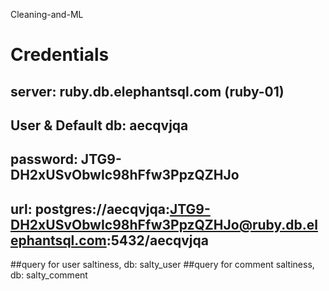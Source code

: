 Cleaning-and-ML
# Credentials
##  server: ruby.db.elephantsql.com (ruby-01)
##  User & Default db: aecqvjqa
##  password: JTG9-DH2xUSvObwIc98hFfw3PpzQZHJo
##  url: postgres://aecqvjqa:JTG9-DH2xUSvObwIc98hFfw3PpzQZHJo@ruby.db.elephantsql.com:5432/aecqvjqa


##query for user saltiness, db: salty_user
##query for comment saltiness, db: salty_comment